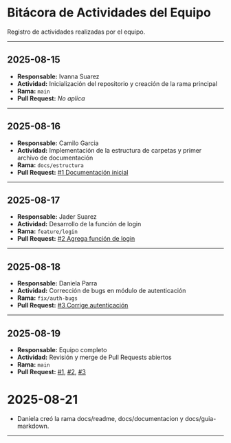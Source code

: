 # Bitácora de Actividades del Equipo

Registro de actividades realizadas por el equipo.

---

## 2025-08-15

- **Responsable:** Ivanna Suarez
- **Actividad:** Inicialización del repositorio y creación de la rama principal
- **Rama:** `main`
- **Pull Request:** _No aplica_

---

## 2025-08-16

- **Responsable:** Camilo Garcia
- **Actividad:** Implementación de la estructura de carpetas y primer archivo de documentación
- **Rama:** `docs/estructura`
- **Pull Request:** [#1 Documentación inicial](https://github.com/owner/repo/pull/1)

---

## 2025-08-17

- **Responsable:** Jader Suarez 
- **Actividad:** Desarrollo de la función de login
- **Rama:** `feature/login`
- **Pull Request:** [#2 Agrega función de login](https://github.com/owner/repo/pull/2)

---

## 2025-08-18

- **Responsable:** Daniela Parra 
- **Actividad:** Corrección de bugs en módulo de autenticación
- **Rama:** `fix/auth-bugs`
- **Pull Request:** [#3 Corrige autenticación](https://github.com/owner/repo/pull/3)

---

## 2025-08-19

- **Responsable:** Equipo completo
- **Actividad:** Revisión y merge de Pull Requests abiertos
- **Rama:** `main`
- **Pull Request:** [#1](https://github.com/owner/repo/pull/1), [#2](https://github.com/owner/repo/pull/2), [#3](https://github.com/owner/repo/pull/3)


# 2025-08-21 
- Daniela creó la rama docs/readme, docs/documentacion y docs/guia-markdown.

---
